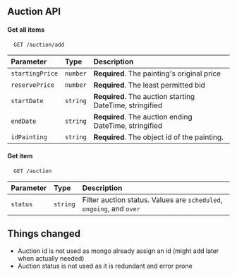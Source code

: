 ## Auction API

#### Get all items

```http
  GET /auction/add
```

| Parameter       | Type     | Description                                              |
| :-------------- | :------- | :------------------------------------------------------- |
| `startingPrice` | `number` | **Required**. The painting's original price              |
| `reservePrice`  | `number` | **Required**. The least permitted bid                    |
| `startDate`     | `string` | **Required**. The auction starting DateTime, stringified |
| `endDate`       | `string` | **Required**. The auction ending DateTime, stringified   |
| `idPainting`    | `string` | **Required**. The object id of the painting.             |

#### Get item

```http
  GET /auction
```

| Parameter | Type     | Description                                                          |
| :-------- | :------- | :------------------------------------------------------------------- |
| `status`  | `string` | Filter auction status. Values are `scheduled`, `ongoing`, and `over` |

## Things changed

- Auction id is not used as mongo already assign an id (might add later when actually needed)
- Auction status is not used as it is redundant and error prone
